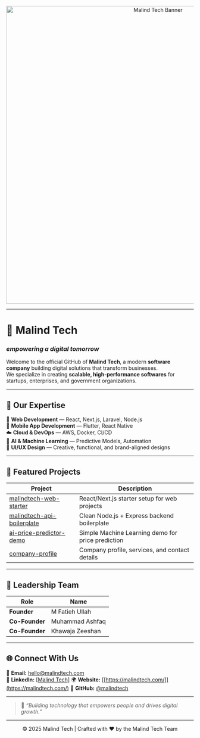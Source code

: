 <!-- Banner or Logo -->
<p align="center">
  <img src="https://github.com/malindtech/.github/blob/main/profile/malindtech-banner.png" alt="Malind Tech Banner" width="800"/>
</p>

---

# 💼 Malind Tech  
### *empowering a digital tomorrow*

Welcome to the official GitHub of **Malind Tech**, a modern **software company** building digital solutions that transform businesses.  
We specialize in creating **scalable, high-performance softwares** for startups, enterprises, and government organizations.

---

## 🧩 Our Expertise

🚀 **Web Development** — React, Next.js, Laravel, Node.js  
📱 **Mobile App Development** — Flutter, React Native  
☁️ **Cloud & DevOps** — AWS, Docker, CI/CD  
🧠 **AI & Machine Learning** — Predictive Models, Automation  
🎨 **UI/UX Design** — Creative, functional, and brand-aligned designs  

---

## 🧠 Featured Projects

| Project | Description |
|----------|-------------|
| [malindtech-web-starter](https://github.com/malindtech/malindtech-web-starter) | React/Next.js starter setup for web projects |
| [malindtech-api-boilerplate](https://github.com/malindtech/malindtech-api-boilerplate) | Clean Node.js + Express backend boilerplate |
| [ai-price-predictor-demo](https://github.com/malindtech/ai-price-predictor-demo) | Simple Machine Learning demo for price prediction |
| [company-profile](https://github.com/malindtech/company-profile) | Company profile, services, and contact details |

---

## 👥 Leadership Team

| Role | Name |
|------|------|
| **Founder** | M Fatieh Ullah |
| **Co-Founder** | Muhammad Ashfaq |
| **Co-Founder** | Khawaja Zeeshan |

---

## 🌐 Connect With Us

📧 **Email:** hello@malindtech.com  
💼 **LinkedIn:** [[Malind Tech]](https://www.linkedin.com/company/malindtech)
🌍 **Website:** [[https://malindtech.com/]](https://malindtech.com/) 
🐙 **GitHub:** [@malindtech](https://github.com/malindtech)

---

> 💬 *“Building technology that empowers people and drives digital growth.”*

---

<p align="center">
  © 2025 Malind Tech | Crafted with ❤️ by the Malind Tech Team
</p>
